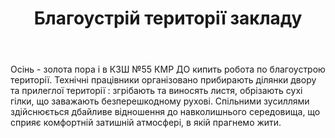 ﻿---
title: Благоустрій території закладу
---

Осінь - золота пора і в КЗШ №55 КМР ДО кипить робота по благоустрою території. Технічні працівники організовано прибирають ділянки двору та прилеглої території : згрібають та виносять листя,  обрізають сухі гілки, що заважають безперешкодному рухові. Спільними зусиллями здійснюється дбайливе відношення до навколишнього середовища, що сприяє  комфортній затишній атмосфері,  в якій прагнемо жити.

<slideshow></slideshow>